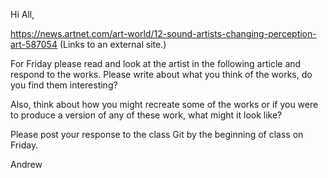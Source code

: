 Hi All,

https://news.artnet.com/art-world/12-sound-artists-changing-perception-art-587054 (Links to an external site.)

For Friday please read and look at the artist in the following article and respond to the works. Please write about what you think of the works, do you find them interesting?

Also, think about how you might recreate some of the works or if you were to produce a version of any of these work, what might it look like?

Please post your response to the class Git by the beginning of class on Friday.

Andrew
